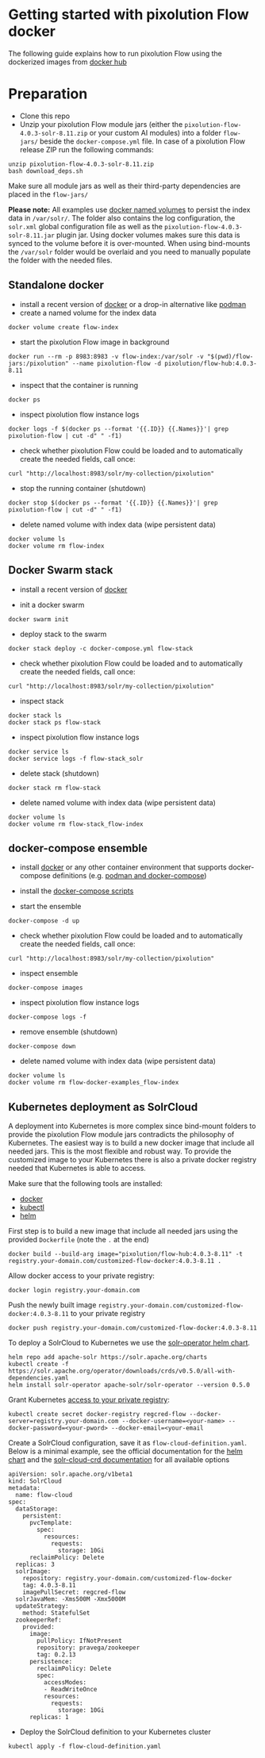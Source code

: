 # Getting started with pixolution Flow docker

The following guide explains how to run pixolution Flow using the dockerized images from [docker hub](https://hub.docker.com/r/pixolution/flow-hub)

# Preparation
* Clone this repo
* Unzip your pixolution Flow module jars (either the `pixolution-flow-4.0.3-solr-8.11.zip` or your custom AI modules) into a folder `flow-jars/` beside the `docker-compose.yml` file. In case of a pixolution Flow release ZIP run the following commands:
```
unzip pixolution-flow-4.0.3-solr-8.11.zip
bash download_deps.sh
```

Make sure all module jars as well as their third-party dependencies are placed in the `flow-jars/`

**Please note:** All examples use [docker named volumes](https://docs.docker.com/storage/volumes/) to persist the index data in `/var/solr/`. The folder also contains the log configuration, the `solr.xml` global configuration file as well as the `pixolution-flow-4.0.3-solr-8.11.jar` plugin jar. Using docker volumes makes sure this data is synced to
the volume before it is over-mounted. When using bind-mounts the `/var/solr` folder would be overlaid and you need to manually populate the folder with the needed files.


## Standalone docker
* install a recent version of [docker](https://docs.docker.com/engine/install/) or a drop-in alternative like [podman](https://podman.io/getting-started/)
* create a named volume for the index data
```
docker volume create flow-index
```

* start the pixolution Flow image in background
```
docker run --rm -p 8983:8983 -v flow-index:/var/solr -v "$(pwd)/flow-jars:/pixolution" --name pixolution-flow -d pixolution/flow-hub:4.0.3-8.11
```

* inspect that the container is running
```
docker ps
```

* inspect pixolution flow instance logs
```
docker logs -f $(docker ps --format '{{.ID}} {{.Names}}'| grep pixolution-flow | cut -d" " -f1)
```

* check whether pixolution Flow could be loaded and to automatically create the needed fields, call once:
```
curl "http://localhost:8983/solr/my-collection/pixolution"
```

* stop the running container (shutdown)
```
docker stop $(docker ps --format '{{.ID}} {{.Names}}'| grep pixolution-flow | cut -d" " -f1)
```

* delete named volume with index data (wipe persistent data)
```
docker volume ls
docker volume rm flow-index
```


## Docker Swarm stack
* install a recent version of [docker](https://docs.docker.com/engine/install/)

* init a docker swarm
```
docker swarm init
```

* deploy stack to the swarm
```
docker stack deploy -c docker-compose.yml flow-stack
```

* check whether pixolution Flow could be loaded and to automatically create the needed fields, call once:
```
curl "http://localhost:8983/solr/my-collection/pixolution"
```

* inspect stack
```
docker stack ls
docker stack ps flow-stack
```

* inspect pixolution flow instance logs
```
docker service ls
docker service logs -f flow-stack_solr
```

* delete stack (shutdown)
```
docker stack rm flow-stack
```

* delete named volume with index data (wipe persistent data)
```
docker volume ls
docker volume rm flow-stack_flow-index
```

## docker-compose ensemble
* install [docker](https://docs.docker.com/engine/install/) or any other container environment that supports docker-compose definitions (e.g. [podman and docker-compose](https://www.redhat.com/sysadmin/podman-docker-compose))
* install the [docker-compose scripts](https://docs.docker.com/compose/install/)

* start the ensemble
```
docker-compose -d up
```

* check whether pixolution Flow could be loaded and to automatically create the needed fields, call once:
```
curl "http://localhost:8983/solr/my-collection/pixolution"
```

* inspect ensemble
```
docker-compose images
```

* inspect pixolution flow instance logs
```
docker-compose logs -f
```

* remove ensemble (shutdown)
```
docker-compose down
```

* delete named volume with index data (wipe persistent data)
```
docker volume ls
docker volume rm flow-docker-examples_flow-index
```

## Kubernetes deployment as SolrCloud

A deployment into Kubernetes is more complex since bind-mount folders to provide the pixolution Flow module jars contradicts the philosophy of Kubernetes. The easiest way is to build a new docker image that include all needed jars. This is the most flexible and robust way. To provide the customized image to your Kubernetes there is also a private docker registry needed that Kubernetes is able to access.

Make sure that the following tools are installed:
 * [docker](https://docs.docker.com/engine/install/)
 * [kubectl](https://kubernetes.io/docs/tasks/tools/install-kubectl-linux/)
 * [helm](https://helm.sh/docs/intro/install/)

First step is to build a new image that include all needed jars using the provided `Dockerfile` (note the `.` at the end)
```
docker build --build-arg image="pixolution/flow-hub:4.0.3-8.11" -t registry.your-domain.com/customized-flow-docker:4.0.3-8.11 .
```

Allow docker access to your private registry:
```
docker login registry.your-domain.com
```

Push the newly built image `registry.your-domain.com/customized-flow-docker:4.0.3-8.11` to your private registry
```
docker push registry.your-domain.com/customized-flow-docker:4.0.3-8.11
```

To deploy a SolrCloud to Kubernetes we use the [solr-operator helm chart](https://apache.github.io/solr-operator/docs/running-the-operator.html).
```
helm repo add apache-solr https://solr.apache.org/charts
kubectl create -f https://solr.apache.org/operator/downloads/crds/v0.5.0/all-with-dependencies.yaml
helm install solr-operator apache-solr/solr-operator --version 0.5.0
```

Grant Kubernetes [access to your private registry](https://kubernetes.io/docs/tasks/configure-pod-container/pull-image-private-registry/):
```
kubectl create secret docker-registry regcred-flow --docker-server=registry.your-domain.com --docker-username=<your-name> --docker-password=<your-pword> --docker-email=<your-email
```

Create a SolrCloud configuration, save it as `flow-cloud-definition.yaml`. Below is a minimal example, see the official documentation for the [helm chart](https://artifacthub.io/packages/helm/apache-solr/solr#chart-values) and the [solr-cloud-crd documentation](https://apache.github.io/solr-operator/docs/solr-cloud/solr-cloud-crd.html) for all available options
```
apiVersion: solr.apache.org/v1beta1
kind: SolrCloud
metadata:
  name: flow-cloud
spec:
  dataStorage:
    persistent:
      pvcTemplate:
        spec:
          resources:
            requests:
              storage: 10Gi
      reclaimPolicy: Delete
  replicas: 3
  solrImage:
    repository: registry.your-domain.com/customized-flow-docker
    tag: 4.0.3-8.11
    imagePullSecret: regcred-flow
  solrJavaMem: -Xms500M -Xmx5000M
  updateStrategy:
    method: StatefulSet
  zookeeperRef:
    provided:
      image:
        pullPolicy: IfNotPresent
        repository: pravega/zookeeper
        tag: 0.2.13
      persistence:
        reclaimPolicy: Delete
        spec:
          accessModes:
          - ReadWriteOnce
          resources:
            requests:
              storage: 10Gi
      replicas: 1
```

* Deploy the SolrCloud definition to your Kubernetes cluster
```
kubectl apply -f flow-cloud-definition.yaml
```
